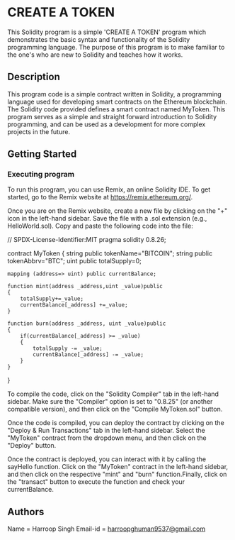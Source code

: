 # CREATE A TOKEN

This Solidity program is a simple 'CREATE A TOKEN' program which demonstrates the basic syntax and functionality of the Solidity programming language. The purpose of this program is to make familiar to the one's who are new to Solidity and teaches how it works.

## Description

This program code is a simple contract written in Solidity, a programming language used for developing smart contracts on the Ethereum blockchain. The Solidity code provided defines a smart contract named MyToken. This program serves as a simple and straight forward introduction to Solidity programming, and can be used as a development for more complex projects in the future.

## Getting Started

### Executing program

To run this program, you can use Remix, an online Solidity IDE. To get started, go to the Remix website at https://remix.ethereum.org/.

Once you are on the Remix website, create a new file by clicking on the "+" icon in the left-hand sidebar. Save the file with a .sol extension (e.g., HelloWorld.sol). Copy and paste the following code into the file:

// SPDX-License-Identifier:MIT
pragma solidity 0.8.26;

contract MyToken
{
    string public tokenName="BITCOIN";
    string public tokenAbbrv="BTC";
    uint public totalSupply=0;

    mapping (address=> uint) public currentBalance;

    function mint(address _address,uint _value)public
    {
        totalSupply+=_value;
        currentBalance[_address] +=_value;
    } 

    function burn(address _address, uint _value)public
    {
        if(currentBalance[_address] >= _value)
        {
            totalSupply -= _value;
            currentBalance[_address] -= _value;
        }
    }
}


To compile the code, click on the "Solidity Compiler" tab in the left-hand sidebar. Make sure the "Compiler" option is set to "0.8.25" (or another compatible version), and then click on the "Compile MyToken.sol" button.

Once the code is compiled, you can deploy the contract by clicking on the "Deploy & Run Transactions" tab in the left-hand sidebar. Select the "MyToken" contract from the dropdown menu, and then click on the "Deploy" button.

Once the contract is deployed, you can interact with it by calling the sayHello function. Click on the "MyToken" contract in the left-hand sidebar, and then click on the respective "mint" and "burn" function.Finally, click on the "transact" button to execute the function and check your currentBalance.

## Authors

Name = Harroop Singh
Email-id = harroopghuman9537@gmail.com
